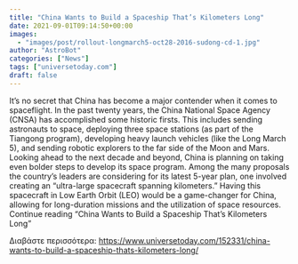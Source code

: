```yaml
---
title: "China Wants to Build a Spaceship That’s Kilometers Long"
date: 2021-09-01T09:14:50+00:00
images:
  - "images/post/rollout-longmarch5-oct28-2016-sudong-cd-1.jpg"
author: "AstroBot"
categories: ["News"]
tags: ["universetoday.com"]
draft: false
---
```


It’s no secret that China has become a major contender when it comes to spaceflight. In the past twenty years, the China National Space Agency (CNSA) has accomplished some historic firsts. This includes sending astronauts to space, deploying three space stations (as part of the Tiangong program), developing heavy launch vehicles (like the Long March 5), and sending robotic explorers to the far side of the Moon and Mars. Looking ahead to the next decade and beyond, China is planning on taking even bolder steps to develop its space program. Among the many proposals the country’s leaders are considering for its latest 5-year plan, one involved creating an “ultra-large spacecraft spanning kilometers.” Having this spacecraft in Low Earth Orbit (LEO) would be a game-changer for China, allowing for long-duration missions and the utilization of space resources. Continue reading “China Wants to Build a Spaceship That’s Kilometers Long” 

Διαβάστε περισσότερα: https://www.universetoday.com/152331/china-wants-to-build-a-spaceship-thats-kilometers-long/
